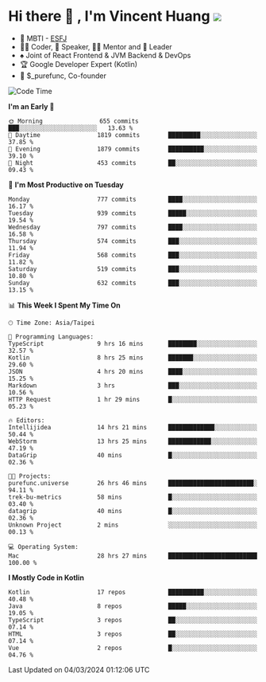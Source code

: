 # Hi there 👋 , I'm Vincent Huang ![](https://komarev.com/ghpvc/?username=Jian-Min-Huang)
- 👀 MBTI - [ESFJ](https://www.16personalities.com/esfj-personality)
- 👨‍💻 Coder, 🎤 Speaker, 👨‍🏫 Mentor and 🚀 Leader
- ♠️ Joint of React Frontend & JVM Backend & DevOps
- 🏆 Google Developer Expert (Kotlin)
- 💼 $_purefunc, Co-founder

<!--START_SECTION:waka-->
![Code Time](http://img.shields.io/badge/Code%20Time-3%2C455%20hrs%2055%20mins-blue)

**I'm an Early 🐤** 

```text
🌞 Morning                655 commits         ███░░░░░░░░░░░░░░░░░░░░░░   13.63 % 
🌆 Daytime                1819 commits        █████████░░░░░░░░░░░░░░░░   37.85 % 
🌃 Evening                1879 commits        ██████████░░░░░░░░░░░░░░░   39.10 % 
🌙 Night                  453 commits         ██░░░░░░░░░░░░░░░░░░░░░░░   09.43 % 
```
📅 **I'm Most Productive on Tuesday** 

```text
Monday                   777 commits         ████░░░░░░░░░░░░░░░░░░░░░   16.17 % 
Tuesday                  939 commits         █████░░░░░░░░░░░░░░░░░░░░   19.54 % 
Wednesday                797 commits         ████░░░░░░░░░░░░░░░░░░░░░   16.58 % 
Thursday                 574 commits         ███░░░░░░░░░░░░░░░░░░░░░░   11.94 % 
Friday                   568 commits         ███░░░░░░░░░░░░░░░░░░░░░░   11.82 % 
Saturday                 519 commits         ███░░░░░░░░░░░░░░░░░░░░░░   10.80 % 
Sunday                   632 commits         ███░░░░░░░░░░░░░░░░░░░░░░   13.15 % 
```


📊 **This Week I Spent My Time On** 

```text
🕑︎ Time Zone: Asia/Taipei

💬 Programming Languages: 
TypeScript               9 hrs 16 mins       ████████░░░░░░░░░░░░░░░░░   32.57 % 
Kotlin                   8 hrs 25 mins       ███████░░░░░░░░░░░░░░░░░░   29.60 % 
JSON                     4 hrs 20 mins       ████░░░░░░░░░░░░░░░░░░░░░   15.25 % 
Markdown                 3 hrs               ███░░░░░░░░░░░░░░░░░░░░░░   10.56 % 
HTTP Request             1 hr 29 mins        █░░░░░░░░░░░░░░░░░░░░░░░░   05.23 % 

🔥 Editors: 
Intellijidea             14 hrs 21 mins      █████████████░░░░░░░░░░░░   50.44 % 
WebStorm                 13 hrs 25 mins      ████████████░░░░░░░░░░░░░   47.19 % 
DataGrip                 40 mins             █░░░░░░░░░░░░░░░░░░░░░░░░   02.36 % 

🐱‍💻 Projects: 
purefunc.universe        26 hrs 46 mins      ████████████████████████░   94.11 % 
trek-bu-metrics          58 mins             █░░░░░░░░░░░░░░░░░░░░░░░░   03.40 % 
datagrip                 40 mins             █░░░░░░░░░░░░░░░░░░░░░░░░   02.36 % 
Unknown Project          2 mins              ░░░░░░░░░░░░░░░░░░░░░░░░░   00.13 % 

💻 Operating System: 
Mac                      28 hrs 27 mins      █████████████████████████   100.00 % 
```

**I Mostly Code in Kotlin** 

```text
Kotlin                   17 repos            ██████████░░░░░░░░░░░░░░░   40.48 % 
Java                     8 repos             █████░░░░░░░░░░░░░░░░░░░░   19.05 % 
TypeScript               3 repos             ██░░░░░░░░░░░░░░░░░░░░░░░   07.14 % 
HTML                     3 repos             ██░░░░░░░░░░░░░░░░░░░░░░░   07.14 % 
Vue                      2 repos             █░░░░░░░░░░░░░░░░░░░░░░░░   04.76 % 
```




 Last Updated on 04/03/2024 01:12:06 UTC
<!--END_SECTION:waka-->
